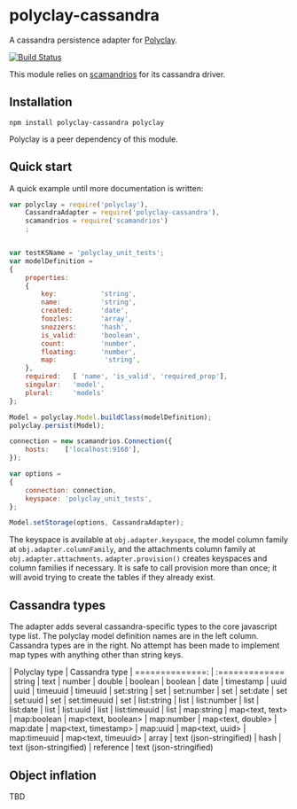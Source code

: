 polyclay-cassandra
==================

A cassandra persistence adapter for [Polyclay](https://github.com/ceejbot/polyclay).

[![Build Status](https://secure.travis-ci.org/ceejbot/polyclay-cassandra.png)](http://travis-ci.org/ceejbot/polyclay-cassandra)

This module relies on [scamandrios](https://github.com/ceejbot/scamandrios) for its cassandra driver.

## Installation

`npm install polyclay-cassandra polyclay`

Polyclay is a peer dependency of this module.

## Quick start

A quick example until more documentation is written:


```javascript
var polyclay = require('polyclay'),
    CassandraAdapter = require('polyclay-cassandra'),
    scamandrios = require('scamandrios')
    ;


var testKSName = 'polyclay_unit_tests';
var modelDefinition =
{
    properties:
    {
        key:           'string',
        name:          'string',
        created:       'date',
        foozles:       'array',
        snozzers:      'hash',
        is_valid:      'boolean',
        count:         'number',
        floating:      'number',
        map:            'string',
    },
    required:   [ 'name', 'is_valid', 'required_prop'],
    singular:   'model',
    plural:     'models'
};

Model = polyclay.Model.buildClass(modelDefinition);
polyclay.persist(Model);

connection = new scamandrios.Connection({
    hosts:    ['localhost:9160'],
});

var options =
{
    connection: connection,
    keyspace: 'polyclay_unit_tests',
};

Model.setStorage(options, CassandraAdapter);
```

The keyspace is available at `obj.adapter.keyspace`, the model column family at `obj.adapter.columnFamily`, and the attachments column family at `obj.adapter.attachments`. `adapter.provision()` creates keyspaces and column families if necessary. It is safe to call provision more than once; it will avoid trying to create the tables if they already exist.

## Cassandra types

The adapter adds several cassandra-specific types to the core javascript type list. The polyclay model definition names are in the left column. Cassandra types are in the right. No attempt has been made to implement map types with anything other than string keys.

| Polyclay type   | Cassandra type
| ==============: | :=============
| string          | text
| number          | double
| boolean         | boolean
| date            | timestamp
| uuid            | uuid
| timeuuid        | timeuuid
| set:string      | set<text>
| set:number      | set<double>
| set:date        | set<timestamp>
| set:uuid        | set<uuid>
| set:timeuuid    | set<timeuuid>
| list:string     | list<text>
| list:number     | list<double>
| list:date       | list<timestamp>
| list:uuid       | list<uuid>
| list:timeuuid   | list<timeuuid>
| map:string      | map<text, text>
| map:boolean     | map<text, boolean>
| map:number      | map<text, double>
| map:date        | map<text, timestamp>
| map:uuid        | map<text, uuid>
| map:timeuuid    | map<text, timeuuid>
| array           | text (json-stringified)
| hash            | text (json-stringified)
| reference       | text (json-stringified)

## Object inflation

TBD




